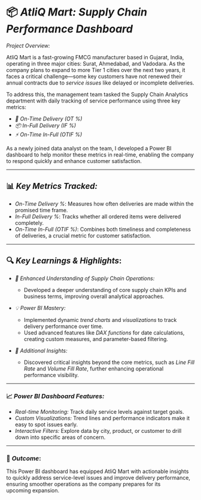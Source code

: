 
# 📦 *AtliQ Mart: Supply Chain Performance Dashboard*

*Project Overview:*

AtliQ Mart is a fast-growing FMCG manufacturer based in Gujarat, India, operating in three major cities: Surat, Ahmedabad, and Vadodara. As the company plans to expand to more Tier 1 cities over the next two years, it faces a critical challenge—some key customers have not renewed their annual contracts due to *service issues* like delayed or incomplete deliveries. 

To address this, the management team tasked the Supply Chain Analytics department with daily tracking of service performance using three key metrics:

- *🚚 On-Time Delivery (OT %)* 
- *📦 In-Full Delivery (IF %)* 
- *⚡ On-Time In-Full (OTIF %)*
  
As a newly joined data analyst on the team, I developed a Power BI dashboard to help monitor these metrics in real-time, enabling the company to respond quickly and enhance customer satisfaction.

---

## 📊 *Key Metrics Tracked:*
- *On-Time Delivery %*: Measures how often deliveries are made within the promised time frame.
- *In-Full Delivery %*: Tracks whether all ordered items were delivered completely.
- *On-Time In-Full (OTIF %)*: Combines both timeliness and completeness of deliveries, a crucial metric for customer satisfaction.

---

## 🔍 *Key Learnings & Highlights*:

- *🚀 Enhanced Understanding of Supply Chain Operations:* 
  - Developed a deeper understanding of core supply chain KPIs and business terms, improving overall analytical approaches.

- *💡 Power BI Mastery:* 
  - Implemented dynamic *trend charts* and *visualizations* to track delivery performance over time.
  - Used advanced features like *DAX functions* for date calculations, creating custom measures, and parameter-based filtering.

- *🔎 Additional Insights:*
  - Discovered critical insights beyond the core metrics, such as *Line Fill Rate* and *Volume Fill Rate*, further enhancing operational performance visibility.

---

### 📈 *Power BI Dashboard Features:*
- *Real-time Monitoring:* Track daily service levels against target goals.
- *Custom Visualizations:* Trend lines and performance indicators make it easy to spot issues early.
- *Interactive Filters:* Explore data by city, product, or customer to drill down into specific areas of concern.

---

### 🚀 *Outcome*:
This Power BI dashboard has equipped AtliQ Mart with actionable insights to quickly address service-level issues and improve delivery performance, ensuring smoother operations as the company prepares for its upcoming expansion.
